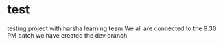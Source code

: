 # test
testing project with harsha learning team
We all are connected to the 9.30 PM batch 
we have created the dev branch
